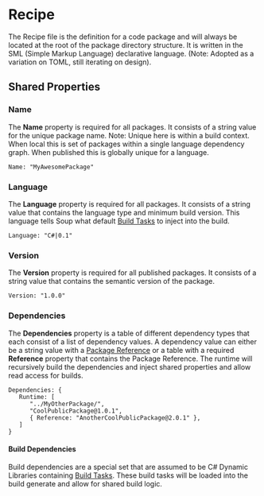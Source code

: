 # Recipe

The Recipe file is the definition for a code package and will always be located at the root of the package directory structure. It is written in the SML (Simple Markup Language) declarative language. (Note: Adopted as a variation on TOML, still iterating on design).

## Shared Properties

### Name
The **Name** property is required for all packages. It consists of a string value for the unique package name. Note: Unique here is within a build context. When local this is set of packages within a single language dependency graph. When published this is globally unique for a language.
```
Name: "MyAwesomePackage"
```

### Language
The **Language** property is required for all packages. It consists of a string value that contains the language type and minimum build version. This language tells Soup what default [Build Tasks](Build-Task.md) to inject into the build.
```
Language: "C#|0.1"
```

### Version
The **Version** property is required for all published packages. It consists of a string value that contains the semantic version of the package.
```
Version: "1.0.0"
```

### Dependencies
The **Dependencies** property is a table of different dependency types that each consist of a list of dependency values. A dependency value can either be a string value with a [Package Reference](Package-Reference.md) or a table with a required **Reference** property that contains the Package Reference. The runtime will recursively build the dependencies and inject shared properties and allow read access for builds.
```
Dependencies: {
   Runtime: [
      "../MyOtherPackage/",
      "CoolPublicPackage@1.0.1",
      { Reference: "AnotherCoolPublicPackage@2.0.1" },
   ]
}
```

#### Build Dependencies
Build dependencies are a special set that are assumed to be C# Dynamic Libraries containing [Build Tasks](Build-Task.md). These build tasks will be loaded into the build generate and allow for shared build logic.